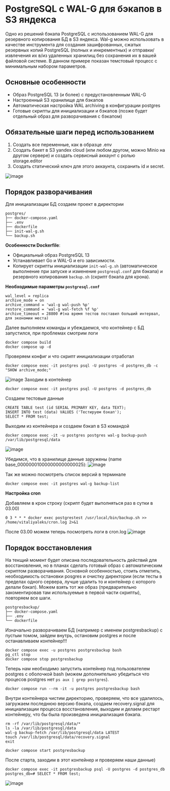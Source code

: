 # PostgreSQL с WAL-G для бэкапов в S3 яндекса

Одно из решений бэкапа PostgreSQL с использованием WAL-G для резервного копирования БД в S3 яндекса.
Wal-g можно использовать в качестве инструмента для создания зашифрованных, сжатых резервных копий PostgreSQL (полных и инкрементных) и отправки/извлечения их в/из удаленных хранилищ без сохранения их в вашей файловой системе.
В данном примере показан темстовый процесс с минимальным набором параметров.

## Основные особенности
- Образ PostgreSQL 13 (и более) с предустановленным WAL-G 
- Настроенный S3 хранилище для бэкапов
- Автоматическая настройка WAL archiving в конфигурации postgres
- Готовые скрипты для инициализации и бэкапов (позже будет отдельный образ для разворачивания с бэкапом)

## Обязательные шаги перед использованием

1) Создать все переменные, как в образце .env
2) Создать бакет в S3 yandex cloud (или любом другом, можно Minio на другом сервере) и создать сервисный аккаунт с ролью storage.editor
3) Создать статический ключ для этого аккаунта, сохранить id и secret.

![image](https://github.com/user-attachments/assets/033e07a8-0ce3-4e50-94d2-f0e095a4cd7a)

## Порядок разворачивания

Для инициализации БД создаем проект в директории
```
postgres/
├── docker-compose.yaml 
├── .env
├── dockerfile 
├── init-wal-g.sh  
└── backup.sh
```

**Особенности Dockerfile**:
  - Официальный образ PostgreSQL 13
  - Устанавливает Go и WAL-G и его зависимости.
  - Копирует скрипты инициализации `init-wal-g.sh` (автоматическое выполнение при запуске и изменение `postgresql.conf` для бэкапа) и резервного копирования `backup.sh` (скрипт бэкапа для крона).

**Необходимые параметры `postgresql.conf`**
```
wal_level = replica
archive_mode = on
archive_command = 'wal-g wal-push %p'
restore_command = 'wal-g wal-fetch %f %p'
archive_timeout = 28800 #(на время тестов поставил больший интервал, для экономии места)
```
Далее выполняем команды и убеждаемся, что контейнер с БД запустился, при проблемах смотрим логи
```
docker compose build
docker compose up -d 
```
Проверяем конфиг и что скрипт инициализации отработал
```
docker compose exec -it postgres psql -U postgres -d postgres_db -c "SHOW archive_mode;"
```
![image](https://github.com/user-attachments/assets/b9569131-6869-4b8e-8832-190ef7c43b23)
Заходим в контейнер
```
docker compose exec -it postgres psql -U postgres -d postgres_db
```
Создаем тестовые данные
```
CREATE TABLE test (id SERIAL PRIMARY KEY, data TEXT);
INSERT INTO test (data) VALUES ('Тестируем бэкап');
SELECT * FROM test;
```
Выходим из контейнера и создаем бэкап в S3 командой
```
docker compose exec -it -u postgres postgres wal-g backup-push /var/lib/postgresql/data
```
![image](https://github.com/user-attachments/assets/7ff2f769-1fde-40cf-93de-7d0ccea4c322)

Убедимся, что в хранилище данные заружены (name base_000000010000000000000025):
![image](https://github.com/user-attachments/assets/a317ceda-90c1-4fdc-97b4-22d51f342085)

Так же можно посмотреть список версий в терминале
```
docker compose exec -it postgres wal-g backup-list
```
**Настройка cron**

Добавляем в крон строку (скрипт будет выполняться раз в сутки в 03.00)
```
0 3 * * * docker exec postgrestest /usr/local/bin/backup.sh >> /home/vitaliyaleks/cron.log 2>&1
```
После 03.00 можем теперь посмотреть логи в cron.log
![image](https://github.com/user-attachments/assets/fd8b404c-84fa-41ce-94cb-1ae2e1b2cd7f)


## Порядок восстановления

На текщий момент будет описана последовательность действий для восстановления, но в планах сделать готовый образ с автоматическим скриптом разворачивания.
Основной особенностью, стоить отметить, необходимость остановки posgres и очистку директории (если тесты в пределах одного сервера, лучше удалить то и контейнер с которого делали бэкап).
Можем взять тот же образ (предварительно закоментировав там используемые в первой части скрипты), повторяем все шаги.
```
postgresbackup/
├── docker-compose.yaml 
├── .env
└── dockerfile
```
Изначально разворачиваем БД (например с именем postgresbackup) с пустым томом, зайдем внутрь, остановим postgres и после останавливаем контейнер!!!
```
docker compose exec -u postgres postgresbackup bash
pg_ctl stop
docker compose stop postgresbackup
```
Теперь нам необходимо запустить контейнер под пользователем postgres с оболочкой bash (можем дополнительно убедиться что процесов postgres нет `ps aux | grep postgres`).  
```
docker compose run --rm -it -u postgres postgresbackup bash
```
Внутри контейнера чистим директорию, проверяем, что все удалилось, загружаем последнюю версию бэкапа, создаем recovery.signal для инициализации процесса восстановления, выходим и делаем рестарт контейнеру, что бы была произведена инициализация бэкапа.
```
rm -rf /var/lib/postgresql/data/*
ls -la /var/lib/postgresql/data
wal-g backup-fetch /var/lib/postgresql/data LATEST
touch /var/lib/postgresql/data/recovery.signal
exit
```
```
docker compose start postgresbackup
```
После старта, заходим в этот контейнер и проверяем наши данные)
```
docker compose exec -it postgresbackup psql -U postgres -d postgres_db
postgres_db=# SELECT * FROM test;
```
![image](https://github.com/user-attachments/assets/03aea22a-7fd2-4a05-b1fe-1dad92e3eb58)

